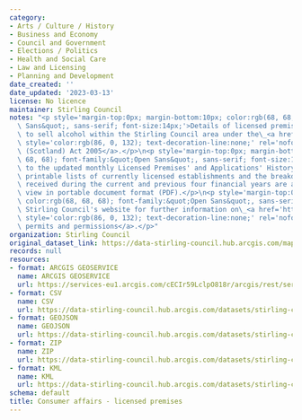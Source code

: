 ```yaml
---
category:
- Arts / Culture / History
- Business and Economy
- Council and Government
- Elections / Politics
- Health and Social Care
- Law and Licensing
- Planning and Development
date_created: ''
date_updated: '2023-03-13'
license: No licence
maintainer: Stirling Council
notes: "<p style='margin-top:0px; margin-bottom:10px; color:rgb(68, 68, 68); font-family:&quot;Open\
  \ Sans&quot;, sans-serif; font-size:14px;'>Details of licensed premises approved\
  \ to sell alcohol within the Stirling Council area under the\_<a href='https://www.legislation.gov.uk/asp/2005/16'\
  \ style='color:rgb(86, 0, 132); text-decoration-line:none;' rel='nofollow ugc'>Licensing\
  \ (Scotland) Act 2005</a>.</p>\n<p style='margin-top:0px; margin-bottom:10px; color:rgb(68,\
  \ 68, 68); font-family:&quot;Open Sans&quot;, sans-serif; font-size:14px;'>In addition\
  \ to the updated monthly Licensed Premises' and Applications' History datasets,\
  \ printable lists of currently licensed establishments and the breakdown of applications\
  \ received during the current and previous four financial years are available to\
  \ view in portable document format (PDF).</p>\n<p style='margin-top:0px; margin-bottom:10px;\
  \ color:rgb(68, 68, 68); font-family:&quot;Open Sans&quot;, sans-serif; font-size:14px;'>Visit\
  \ Stirling Council's website for further information on\_<a href='https://www.stirling.gov.uk/business-and-licences/licences-permits-and-permissions/'\
  \ style='color:rgb(86, 0, 132); text-decoration-line:none;' rel='nofollow ugc'>Licences,\
  \ permits and permissions</a>.</p>"
organization: Stirling Council
original_dataset_link: https://data-stirling-council.hub.arcgis.com/maps/stirling-council::consumer-affairs-licensed-premises
records: null
resources:
- format: ARCGIS GEOSERVICE
  name: ARCGIS GEOSERVICE
  url: https://services-eu1.arcgis.com/cECIr59LclpO818r/arcgis/rest/services/consumer%20affairs%20-%20licensed%20premises%20applications%20granted/FeatureServer/0
- format: CSV
  name: CSV
  url: https://data-stirling-council.hub.arcgis.com/datasets/stirling-council::consumer-affairs-licensed-premises.csv?outSR=%7B%22latestWkid%22%3A3857%2C%22wkid%22%3A102100%7D
- format: GEOJSON
  name: GEOJSON
  url: https://data-stirling-council.hub.arcgis.com/datasets/stirling-council::consumer-affairs-licensed-premises.geojson?outSR=%7B%22latestWkid%22%3A3857%2C%22wkid%22%3A102100%7D
- format: ZIP
  name: ZIP
  url: https://data-stirling-council.hub.arcgis.com/datasets/stirling-council::consumer-affairs-licensed-premises.zip?outSR=%7B%22latestWkid%22%3A3857%2C%22wkid%22%3A102100%7D
- format: KML
  name: KML
  url: https://data-stirling-council.hub.arcgis.com/datasets/stirling-council::consumer-affairs-licensed-premises.kml?outSR=%7B%22latestWkid%22%3A3857%2C%22wkid%22%3A102100%7D
schema: default
title: Consumer affairs - licensed premises
---
```


